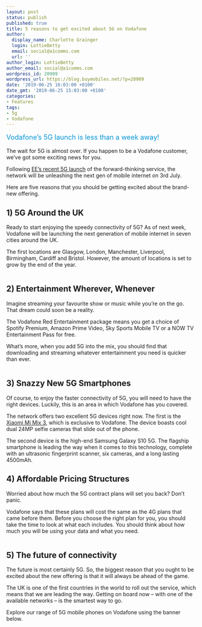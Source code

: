 ```yaml
---
layout: post
status: publish
published: true
title: 5 reasons to get excited about 5G on Vodafone
author:
  display_name: Charlotte Grainger
  login: LottieBetty
  email: social@a1comms.com
  url: ''
author_login: LottieBetty
author_email: social@a1comms.com
wordpress_id: 20909
wordpress_url: https://blog.buymobiles.net/?p=20909
date: '2019-06-25 16:03:00 +0100'
date_gmt: '2019-06-25 15:03:00 +0100'
categories:
- Features
tags:
- 5g
- Vodafone
---
```

<p><!-- wp:paragraph --></p>
<p><span class="postStandFirst" style="color: #0896d5; line-height: 26px; font-size: 18px;">Vodafone&rsquo;s 5G launch is less than a week away!</span></p>
<p><!-- /wp:paragraph --></p>
<p><!-- wp:paragraph --></p>
<p>The wait for 5G is almost over. If you happen to be a Vodafone customer, we&rsquo;ve got some exciting news for you.</p>
<p><!-- /wp:paragraph --></p>
<p><!-- wp:paragraph --></p>
<p>Following <a href="https://www.buymobiles.net/5g-phone-deals/ee" target="_blank" rel="noreferrer noopener" aria-label="EE&rsquo;s recent 5G launch (opens in a new tab)">EE&rsquo;s recent 5G launch</a> of the forward-thinking service, the network will be unleashing the next gen of mobile internet on 3rd July.</p>
<p><!-- /wp:paragraph --></p>
<p><!-- wp:paragraph --></p>
<p>Here are five reasons that you should be getting excited about the brand-new offering.</p>
<p><!-- /wp:paragraph --></p>
<p><!-- wp:heading --></p>
<h2>1) 5G Around the UK</h2>
<p><!-- /wp:heading --></p>
<p><!-- wp:paragraph --></p>
<p>Ready to start enjoying the speedy connectivity of 5G? As of next week, Vodafone will be launching the next generation of mobile internet in seven cities around the UK.</p>
<p><!-- /wp:paragraph --></p>
<p><!-- wp:paragraph --></p>
<p>The first locations are Glasgow, London, Manchester, Liverpool, Birmingham, Cardiff and Bristol. However, the amount of locations is set to grow by the end of the year.</p>
<p><!-- /wp:paragraph --></p>
<p><!-- wp:image {"id":20916} --></p>
<figure class="wp-block-image"><img src="https://storage.googleapis.com/a1comms-blog-buymobiles/1/2019/06/vodafone-5g-locations.jpg" alt="" class="wp-image-20916"/></figure>
<p><!-- /wp:image --></p>
<p><!-- wp:heading --></p>
<h2>2) Entertainment Wherever, Whenever</h2>
<p><!-- /wp:heading --></p>
<p><!-- wp:paragraph --></p>
<p>Imagine streaming your favourite show or music while you&rsquo;re on the go. That dream could soon be a reality.</p>
<p><!-- /wp:paragraph --></p>
<p><!-- wp:paragraph --></p>
<p>The Vodafone Red Entertainment package means you get a choice of Spotify Premium, Amazon Prime Video, Sky Sports Mobile TV or a NOW TV Entertainment Pass for free.</p>
<p><!-- /wp:paragraph --></p>
<p><!-- wp:paragraph --></p>
<p>What&rsquo;s more, when you add 5G into the mix, you should find that downloading and streaming whatever entertainment you need is quicker than ever.</p>
<p><!-- /wp:paragraph --></p>
<p><!-- wp:image {"id":20915} --></p>
<figure class="wp-block-image"><img src="https://storage.googleapis.com/a1comms-blog-buymobiles/1/2019/06/vodafone-5g-network.jpg" alt="" class="wp-image-20915"/></figure>
<p><!-- /wp:image --></p>
<p><!-- wp:heading --></p>
<h2>3) Snazzy New 5G Smartphones</h2>
<p><!-- /wp:heading --></p>
<p><!-- wp:paragraph --></p>
<p>Of course, to enjoy the faster connectivity of 5G, you will need to have the right devices. Luckily, this is an area in which Vodafone has you covered.</p>
<p><!-- /wp:paragraph --></p>
<p><!-- wp:paragraph --></p>
<p>The network offers two excellent 5G devices right now. The first is the <a href="https://www.buymobiles.net/xiaomi/mi-mix-3-5g-black?network_id=4&amp;5g=1" target="_blank" rel="noreferrer noopener" aria-label="Xiaomi Mi Mix 3 (opens in a new tab)">Xiaomi Mi Mix 3</a>, which is exclusive to Vodafone. The device boasts cool dual 24MP selfie cameras that slide out of the phone.</p>
<p><!-- /wp:paragraph --></p>
<p><!-- wp:paragraph --></p>
<p>The second device is the high-end Samsung Galaxy S10 5G. The flagship smartphone is leading the way when it comes to this technology, complete with an ultrasonic fingerprint scanner, six cameras, and a long lasting 4500mAh.</p>
<p><!-- /wp:paragraph --></p>
<p><!-- wp:heading --></p>
<h2>4) Affordable Pricing Structures</h2>
<p><!-- /wp:heading --></p>
<p><!-- wp:paragraph --></p>
<p>Worried about how much the 5G contract plans will set you back? Don&rsquo;t panic.</p>
<p><!-- /wp:paragraph --></p>
<p><!-- wp:paragraph --></p>
<p>Vodafone says that these plans will cost the same as the 4G plans that came before them. Before you choose the right plan for you, you should take the time to look at what each includes. You should think about how much you will be using your data and what you need.</p>
<p><!-- /wp:paragraph --></p>
<p><!-- wp:image {"id":20917} --></p>
<figure class="wp-block-image"><img src="https://storage.googleapis.com/a1comms-blog-buymobiles/1/2019/06/vodafone-5g-speed.jpg" alt="" class="wp-image-20917"/></figure>
<p><!-- /wp:image --></p>
<p><!-- wp:heading --></p>
<h2>5) The future of connectivity</h2>
<p><!-- /wp:heading --></p>
<p><!-- wp:paragraph --></p>
<p>The future is most certainly 5G. So, the biggest reason that you ought to be excited about the new offering is that it will always be ahead of the game.</p>
<p><!-- /wp:paragraph --></p>
<p><!-- wp:paragraph --></p>
<p>The UK is one of the first countries in the world to roll out the service, which means that we are leading the way. Getting on board now &ndash; with one of the available networks &ndash; is the smartest way to go.</p>
<p><!-- /wp:paragraph --></p>
<p><!-- wp:paragraph --></p>
<p>Explore our range of 5G mobile phones on Vodafone using the banner below.</p>
<p><!-- /wp:paragraph --></p>
<p><!-- wp:image {"id":20913,"linkDestination":"custom"} --></p>
<figure class="wp-block-image"><a href="https://www.buymobiles.net/5g-phone-deals/vodafone" target="_blank" rel="noreferrer noopener"><img src="https://storage.googleapis.com/a1comms-blog-buymobiles/1/2019/06/vodafone-5g-jun-19.jpg" alt="" class="wp-image-20913"/></a></figure>
<p><!-- /wp:image --></p>
